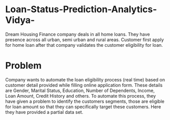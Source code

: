 # Loan-Status-Prediction-Analytics-Vidya-
Dream Housing Finance company deals in all home loans. They have presence across all urban, semi urban and rural areas. Customer first apply for home loan after that company validates the customer eligibility for loan. 

# Problem
Company wants to automate the loan eligibility process (real time) based on customer detail provided while filling online application form. These details are Gender, Marital Status, Education, Number of Dependents, Income, Loan Amount, Credit History and others. To automate this process, they have given a problem to identify the customers segments, those are eligible for loan amount so that they can specifically target these customers. Here they have provided a partial data set.
